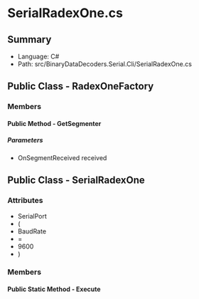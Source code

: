 ﻿# SerialRadexOne.cs

## Summary

* Language: C#
* Path: src/BinaryDataDecoders.Serial.Cli/SerialRadexOne.cs

## Public Class - RadexOneFactory

### Members

#### Public Method - GetSegmenter

#####  Parameters

 - OnSegmentReceived received 

## Public Class - SerialRadexOne

### Attributes

 - SerialPort
 - (
 - BaudRate
 - =
 - 9600
 - )

### Members

#### Public Static Method - Execute


